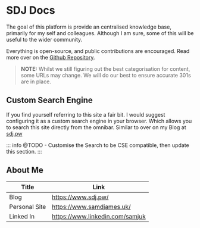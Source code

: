 # SDJ Docs

The goal of this platform is provide an centralised knowledge base, primarily for my self and colleagues. Although I am sure, some of this will be useful to the wider community.

Everything is open-source, and public contributions are encouraged. Read more over on the [Github Repository](https://www.github.com/samjuk/docs.sdj.pw).

> **NOTE:** Whilst we still figuring out the best categorisation for content, some URLs may change. We will do our best to ensure accurate 301s are in place.

## Custom Search Engine

If you find yourself referring to this site a fair bit. I would suggest configuring it as a custom search engine in your browser. Which allows you to search this site directly from the omnibar. Similar to over on my Blog at [sdj.pw](https://www.sdj.pw/)

::: info
@TODO - Customise the Search to be CSE compatible, then update this section.
:::

## About Me

Title | Link
--- | ---
Blog | https://www.sdj.pw/
Personal Site | https://www.samdjames.uk/
Linked In | https://www.linkedin.com/samjuk


